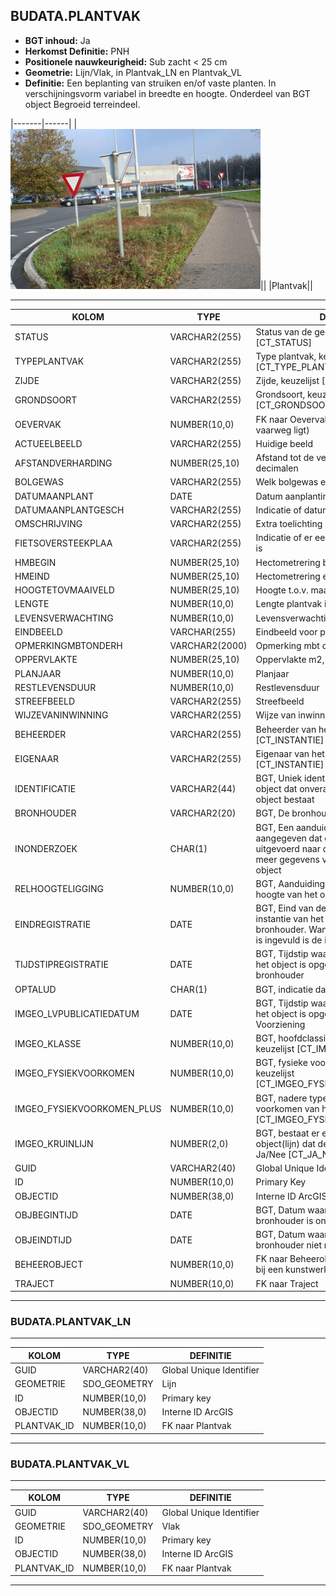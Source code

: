 ﻿## BUDATA.PLANTVAK


* __BGT inhoud:__ Ja
* __Herkomst Definitie:__ PNH
* __Positionele nauwkeurigheid:__ Sub zacht < 25 cm
* __Geometrie:__ Lijn/Vlak, in Plantvak_LN en Plantvak_VL
* __Definitie:__ Een beplanting van struiken en/of vaste planten. In verschijningsvorm variabel in breedte en hoogte. Onderdeel van BGT object Begroeid terreindeel.


|-------|------|
|![Plantvak](plantvak.png)||
|Plantvak||

***

|KOLOM                           	|TYPE          	|DEFINITIE|
|------                          	|----          	|-----    |
|STATUS                          	|VARCHAR2(255) 	|Status van de gegevens, keuzelijst [CT_STATUS]|
|TYPEPLANTVAK                    	|VARCHAR2(255) 	|Type plantvak, keuzelijst [CT_TYPE_PLANTVAK]|
|ZIJDE                           	|VARCHAR2(255) 	|Zijde, keuzelijst [CT_ZIJDE]|
|GRONDSOORT                      	|VARCHAR2(255) 	|Grondsoort, keuzelijst [CT_GRONDSOORT]|
|OEVERVAK                        	|NUMBER(10,0)  	|FK naar Oevervak (als plantvak aan een vaarweg ligt)|
|ACTUEELBEELD                    	|VARCHAR2(255) 	|Huidige beeld|
|AFSTANDVERHARDING               	|NUMBER(25,10) 	|Afstand tot de verharding in meters, 2 decimalen|
|BOLGEWAS                        	|VARCHAR2(255) 	|Welk bolgewas er aanwezig is|
|DATUMAANPLANT                   	|DATE          	|Datum aanplanting|
|DATUMAANPLANTGESCH              	|VARCHAR2(255) 	|Indicatie of datum aanplanting geschat is|
|OMSCHRIJVING                    	|VARCHAR2(255) 	|Extra toelichting|
|FIETSOVERSTEEKPLAA              	|VARCHAR2(255) 	|Indicatie of er een Fietsoversteekplaats is|
|HMBEGIN                         	|NUMBER(25,10) 	|Hectometrering begin plantvak|
|HMEIND                          	|NUMBER(25,10) 	|Hectometrering eind plantvak|
|HOOGTETOVMAAIVELD               	|NUMBER(25,10) 	|Hoogte t.o.v. maaiveld in mm|
|LENGTE                          	|NUMBER(10,0)  	|Lengte plantvak in hele meters|
|LEVENSVERWACHTING               	|NUMBER(10,0)  	|Levensverwachting|
|EINDBEELD							|VARCHAR(255)	|Eindbeeld voor plantvak|
|OPMERKINGMBTONDERH              	|VARCHAR2(2000)	|Opmerking mbt onderhoud|
|OPPERVLAKTE                     	|NUMBER(25,10) 	|Oppervlakte m2, 2 decimalen|
|PLANJAAR                        	|NUMBER(10,0)  	|Planjaar|
|RESTLEVENSDUUR                  	|NUMBER(10,0)  	|Restlevensduur|
|STREEFBEELD                     	|VARCHAR2(255) 	|Streefbeeld|
|WIJZEVANINWINNING               	|VARCHAR2(255) 	|Wijze van inwinning gegevens|
|BEHEERDER                       	|VARCHAR2(255) 	|Beheerder van het plantvak, keuzelijst [CT_INSTANTIE]|
|EIGENAAR                        	|VARCHAR2(255) 	|Eigenaar van het plantvak, keuzelijst [CT_INSTANTIE]|
|IDENTIFICATIE                   	|VARCHAR2(44)  	|BGT, Uniek identificatienummer voor het object dat onveranderlijk is zolang het object bestaat|
|BRONHOUDER                      	|VARCHAR2(20)  	|BGT, De bronhoudercode van het object|
|INONDERZOEK                     	|CHAR(1)       	|BGT, Een aanduiding waarmee wordt aangegeven dat een onderzoek wordt uitgevoerd naar de juistheid van een of meer gegevens van het betreffende object|
|RELHOOGTELIGGING                	|NUMBER(10,0)  	|BGT, Aanduiding voor de relatieve hoogte van het object|
|EINDREGISTRATIE                 	|DATE          	|BGT, Eind van de periode waarop deze instantie van het object geldig is bij de bronhouder. Wanneer deze waarde niet is ingevuld is de instantie nog geldig|
|TIJDSTIPREGISTRATIE             	|DATE          	|BGT, Tijdstip waarop deze instantie van het object is opgenomen door de bronhouder|
|OPTALUD                         	|CHAR(1)       	|BGT, indicatie dat plantvak op talud ligt|
|IMGEO_LVPUBLICATIEDATUM            |DATE          	|BGT, Tijdstip waarop deze instantie van het object is opgenomen in de Landelijke Voorziening|
|IMGEO_KLASSE                       |NUMBER(10,0)   |BGT, hoofdclassificatie van het object, keuzelijst [CT_IMGEO_KLASSE]|
|IMGEO_FYSIEKVOORKOMEN              |NUMBER(10,0)   |BGT, fysieke voorkomen van het object, keuzelijst [CT_IMGEO_FYSIEKVOORKOMEN]|
|IMGEO_FYSIEKVOORKOMEN_PLUS         |NUMBER(10,0)   |BGT, nadere typering van het fysieke voorkomen van het object, keuzelijst [CT_IMGEO_FYSIEKVOORKOMEN_PLUS]|
|IMGEO_KRUINLIJN		            |NUMBER(2,0)	|BGT, bestaat er een verwijzing naarhet object(lijn) dat de kruinlijn beschrijft: Ja/Nee [CT_JA_NEE] |
|GUID                            	|VARCHAR2(40)  	|Global Unique Identifier|
|ID                              	|NUMBER(10,0)  	|Primary Key|
|OBJECTID                        	|NUMBER(38,0)   |Interne ID ArcGIS|
|OBJBEGINTIJD                    	|DATE          	|BGT, Datum waarop het object bij de bronhouder is ontstaan|
|OBJEINDTIJD                     	|DATE          	|BGT, Datum waarop het object bij de bronhouder niet meer geldig is|
|BEHEEROBJECT                    	|NUMBER(10,0)  	|FK naar Beheerobject (als het plantvak bij een kunstwerk hoort)|
|TRAJECT                         	|NUMBER(10,0)  	|FK naar Traject|

***

### BUDATA.PLANTVAK_LN

***

|KOLOM                           	|TYPE          	|DEFINITIE|
|------                          	|----          	|-----    |
|GUID                            	|VARCHAR2(40)  	|Global Unique Identifier|
|GEOMETRIE                       	|SDO_GEOMETRY  	|Lijn|
|ID                         		|NUMBER(10,0)  	|Primary key|
|OBJECTID                        	|NUMBER(38,0)   |Interne ID ArcGIS|
|PLANTVAK_ID						|NUMBER(10,0)	|FK naar Plantvak|

***

### BUDATA.PLANTVAK_VL

***

|KOLOM                           	|TYPE          	|DEFINITIE|
|------                          	|----          	|-----    |
|GUID                            	|VARCHAR2(40)  	|Global Unique Identifier|
|GEOMETRIE                       	|SDO_GEOMETRY  	|Vlak|
|ID                         		|NUMBER(10,0)  	|Primary key|
|OBJECTID                        	|NUMBER(38,0)   |Interne ID ArcGIS|
|PLANTVAK_ID						|NUMBER(10,0)	|FK naar Plantvak|

***